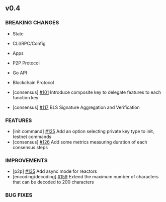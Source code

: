 ## v0.4

### BREAKING CHANGES

- State

- CLI/RPC/Config

- Apps

- P2P Protocol

- Go API

- Blockchain Protocol
- [consensus] [\#101](https://github.com/line/tendermint/pull/101) Introduce composite key to delegate features to each function key
- [consensus] [\#117](https://github.com/line/tendermint/pull/117) BLS Signature Aggregation and Verification

### FEATURES
- [init command] [\#125](https://github.com/line/tendermint/pull/125) Add an option selecting private key type to init, testnet commands
- [consensus] [\#126](https://github.com/line/tendermint/pull/126) Add some metrics measuring duration of each consensus steps

### IMPROVEMENTS
- [p2p] [\#135](https://github.com/line/tendermint/pull/135) Add async mode for reactors
- [encoding/decoding] [\#159](https://github.com/line/tendermint/pull/159) Extend the maximum number of characters that can be decoded to 200 characters

### BUG FIXES
